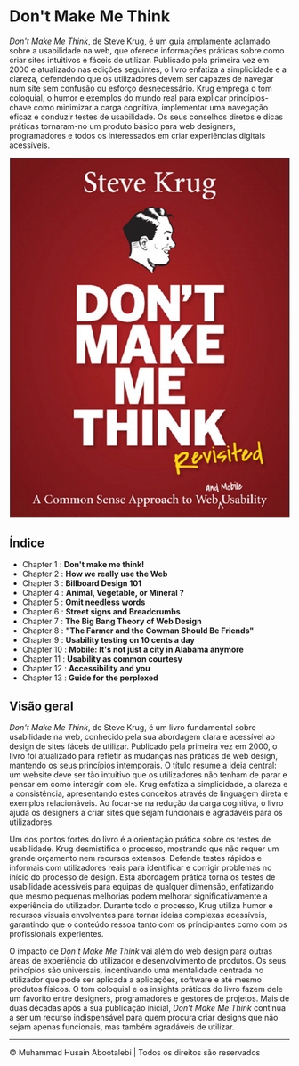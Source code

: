 <!-- ©©©©©©©©©©©©©©©©©©©©©©©© All Rights Are Reserved By Muhammad Husain Abootalebi ©©©©©©©©©©©©©©©©©©©©©©©©©©©©©©©©©© -->

# Don't Make Me Think

*Don't Make Me Think*, de Steve Krug, é um guia amplamente aclamado sobre a usabilidade na web, que oferece informações práticas sobre como criar sites intuitivos e fáceis de utilizar. Publicado pela primeira vez em 2000 e atualizado nas edições seguintes, o livro enfatiza a simplicidade e a clareza, defendendo que os utilizadores devem ser capazes de navegar num site sem confusão ou esforço desnecessário. Krug emprega o tom coloquial, o humor e exemplos do mundo real para explicar princípios-chave como minimizar a carga cognitiva, implementar uma navegação eficaz e conduzir testes de usabilidade. Os seus conselhos diretos e dicas práticas tornaram-no um produto básico para web designers, programadores e todos os interessados ​​em criar experiências digitais acessíveis.

![Don't Make Me Think](../../assets/Books/Book%20Covers/1%20-%20Dont%20Make%20Me%20think.webp)

## Índice

* Chapter 1 : **Don't make me think!**
* Chapter 2 : **How we really use the Web**
* Chapter 3 : **Billboard Design 101**
* Chapter 4 : **Animal, Vegetable, or Mineral ?**
* Chapter 5 : **Omit needless words**
* Chapter 6 : **Street signs and Breadcrumbs**
* Chapter 7 : **The Big Bang Theory of Web Design**
* Chapter 8 : **"The Farmer and the Cowman Should Be Friends"**
* Chapter 9 : **Usability testing on 10 cents a day**
* Chapter 10 : **Mobile: It's not just a city in Alabama anymore**
* Chapter 11 : **Usability as common courtesy**
* Chapter 12 : **Accessibility and you**
* Chapter 13 : **Guide for the perplexed**

## Visão geral

*Don't Make Me Think*, de Steve Krug, é um livro fundamental sobre usabilidade na web, conhecido pela sua abordagem clara e acessível ao design de sites fáceis de utilizar. Publicado pela primeira vez em 2000, o livro foi atualizado para refletir as mudanças nas práticas de web design, mantendo os seus princípios intemporais. O título resume a ideia central: um website deve ser tão intuitivo que os utilizadores não tenham de parar e pensar em como interagir com ele. Krug enfatiza a simplicidade, a clareza e a consistência, apresentando estes conceitos através de linguagem direta e exemplos relacionáveis. Ao focar-se na redução da carga cognitiva, o livro ajuda os designers a criar sites que sejam funcionais e agradáveis ​​para os utilizadores.

Um dos pontos fortes do livro é a orientação prática sobre os testes de usabilidade. Krug desmistifica o processo, mostrando que não requer um grande orçamento nem recursos extensos. Defende testes rápidos e informais com utilizadores reais para identificar e corrigir problemas no início do processo de design. Esta abordagem prática torna os testes de usabilidade acessíveis para equipas de qualquer dimensão, enfatizando que mesmo pequenas melhorias podem melhorar significativamente a experiência do utilizador. Durante todo o processo, Krug utiliza humor e recursos visuais envolventes para tornar ideias complexas acessíveis, garantindo que o conteúdo ressoa tanto com os principiantes como com os profissionais experientes.

O impacto de *Don't Make Me Think* vai além do web design para outras áreas de experiência do utilizador e desenvolvimento de produtos. Os seus princípios são universais, incentivando uma mentalidade centrada no utilizador que pode ser aplicada a aplicações, software e até mesmo produtos físicos. O tom coloquial e os insights práticos do livro fazem dele um favorito entre designers, programadores e gestores de projetos. Mais de duas décadas após a sua publicação inicial, *Don’t Make Me Think* continua a ser um recurso indispensável para quem procura criar designs que não sejam apenas funcionais, mas também agradáveis ​​de utilizar.

---

© Muhammad Husain Abootalebi | Todos os direitos são reservados

<!-- ©©©©©©©©©©©©©©©©©©©©©©©© All Rights Are Reserved By Muhammad Husain Abootalebi ©©©©©©©©©©©©©©©©©©©©©©©©©©©©©©©©©© -->
